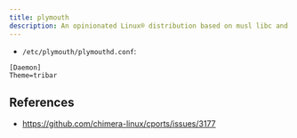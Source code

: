 ```yaml
---
title: plymouth
description: An opinionated Linux® distribution based on musl libc and toybox
---
```


- `/etc/plymouth/plymouthd.conf`:
```
[Daemon]
Theme=tribar
```

## References
- https://github.com/chimera-linux/cports/issues/3177
